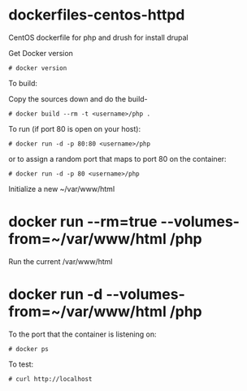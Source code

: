 dockerfiles-centos-httpd
========================

CentOS  dockerfile for php and drush for install drupal 

Get Docker version

```
# docker version
```

To build:

Copy the sources down and do the build-

```
# docker build --rm -t <username>/php .
```

To run (if port 80 is open on your host):

```
# docker run -d -p 80:80 <username>/php
```

or to assign a random port that maps to port 80 on the container:

```
# docker run -d -p 80 <username>/php
```

Initialize a new ~/var/www/html

# docker run --rm=true --volumes-from=~/var/www/html  <username>/php

Run the current /var/www/html

#  docker run -d --volumes-from=~/var/www/html <username>/php

To the port that the container is listening on:

```
# docker ps
```

To test:

```
# curl http://localhost
```
